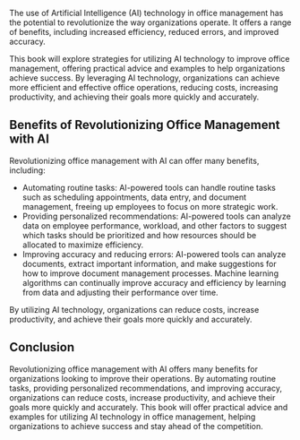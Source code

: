 
The use of Artificial Intelligence (AI) technology in office management has the potential to revolutionize the way organizations operate. It offers a range of benefits, including increased efficiency, reduced errors, and improved accuracy.

This book will explore strategies for utilizing AI technology to improve office management, offering practical advice and examples to help organizations achieve success. By leveraging AI technology, organizations can achieve more efficient and effective office operations, reducing costs, increasing productivity, and achieving their goals more quickly and accurately.

Benefits of Revolutionizing Office Management with AI
-----------------------------------------------------

Revolutionizing office management with AI can offer many benefits, including:

* Automating routine tasks: AI-powered tools can handle routine tasks such as scheduling appointments, data entry, and document management, freeing up employees to focus on more strategic work.
* Providing personalized recommendations: AI-powered tools can analyze data on employee performance, workload, and other factors to suggest which tasks should be prioritized and how resources should be allocated to maximize efficiency.
* Improving accuracy and reducing errors: AI-powered tools can analyze documents, extract important information, and make suggestions for how to improve document management processes. Machine learning algorithms can continually improve accuracy and efficiency by learning from data and adjusting their performance over time.

By utilizing AI technology, organizations can reduce costs, increase productivity, and achieve their goals more quickly and accurately.

Conclusion
----------

Revolutionizing office management with AI offers many benefits for organizations looking to improve their operations. By automating routine tasks, providing personalized recommendations, and improving accuracy, organizations can reduce costs, increase productivity, and achieve their goals more quickly and accurately. This book will offer practical advice and examples for utilizing AI technology in office management, helping organizations to achieve success and stay ahead of the competition.
